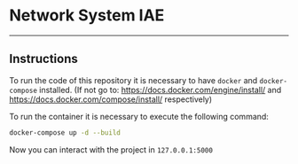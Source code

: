 # Network System IAE

***
## Instructions
To run the code of this repository it is necessary to have `docker` and `docker-compose` installed. (If not go to: https://docs.docker.com/engine/install/ and https://docs.docker.com/compose/install/ respectively)  
  
To run the container it is necessary to execute the following command:

```bash
docker-compose up -d --build
```

Now you can interact with the project in `127.0.0.1:5000` 
